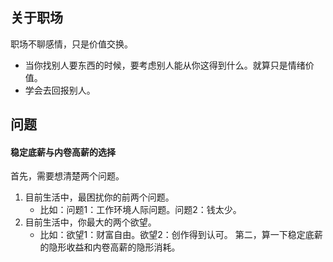 
## 关于职场
职场不聊感情，只是价值交换。
- 当你找别人要东西的时候，要考虑别人能从你这得到什么。就算只是情绪价值。
- 学会去回报别人。



## 问题

#### 稳定底薪与内卷高薪的选择
首先，需要想清楚两个问题。
1. 目前生活中，最困扰你的前两个问题。
	- 比如：问题1：工作环境人际问题。问题2：钱太少。
2. 目前生活中，你最大的两个欲望。
	- 比如：欲望1：财富自由。欲望2：创作得到认可。
第二，算一下稳定底薪的隐形收益和内卷高薪的隐形消耗。